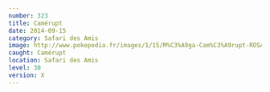 ```yaml
---
number: 323
title: Camérupt
date: 2014-09-15
category: Safari des Amis
image: http://www.pokepedia.fr/images/1/15/M%C3%A9ga-Cam%C3%A9rupt-ROSA.png
caught: Camérupt
location: Safari des Amis
level: 30
version: X
---
```

